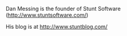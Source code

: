 

Dan Messing is the founder of Stunt Software (http://www.stuntsoftware.com/)

His blog is at http://www.stuntblog.com/